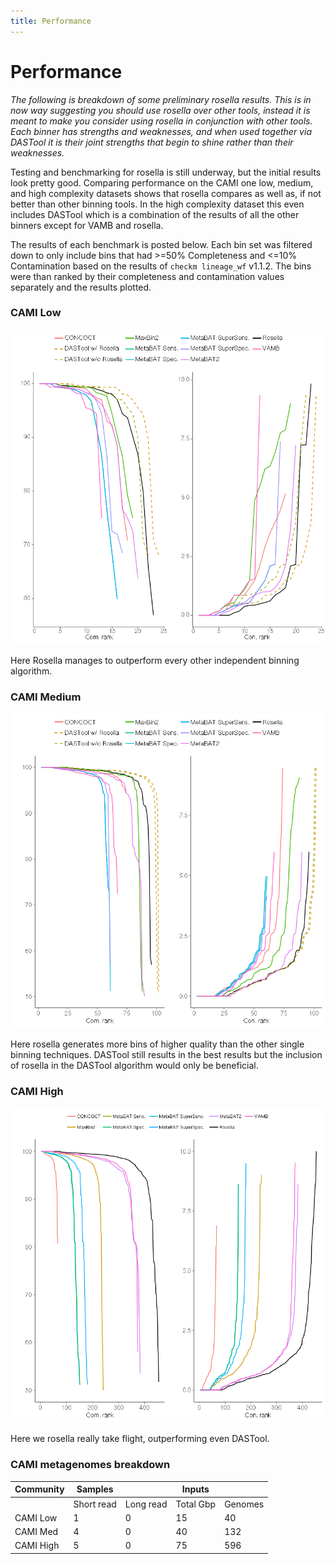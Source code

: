 ```yaml
---
title: Performance
---
```


Performance
========

*The following is  breakdown of some preliminary rosella results. This is in now way suggesting you should
use rosella over other tools, instead it is meant to make you consider using rosella in conjunction with other tools.
Each binner has strengths and weaknesses, and when used together via DASTool it is their joint strengths that begin
to shine rather than their weaknesses.*

Testing and benchmarking for rosella is still underway, but the initial results look pretty good.
Comparing performance on the CAMI one low, medium, and high complexity datasets shows that rosella compares as well as,
if not better than other binning tools. In the high complexity dataset this even includes DASTool which is a combination
of the results of all the other binners except for VAMB and rosella.

The results of each benchmark is posted below. Each bin set was filtered down to only include bins that had >=50%
Completeness and <=10% Contamination based on the results of `checkm lineage_wf` v1.1.2.
The bins were than ranked by their completeness and contamination values separately and the results plotted.

### CAMI Low

![CAMI Low](/results/cami_low.png)

Here Rosella manages to outperform every other independent binning algorithm.

### CAMI Medium

![CAMI Med](/results/cami_med.png)

Here rosella generates more bins of higher quality than
the other single binning techniques. DASTool still results in the best results
but the inclusion of rosella in the DASTool algorithm would only be beneficial.

### CAMI High

![CAMI High](/results/cami_high.png)

Here we rosella really take flight, outperforming even DASTool.


### CAMI metagenomes breakdown

| Community | Samples  |   | Inputs |   |
|---|---|---|---|---|
|   | Short read | Long read | Total Gbp | Genomes | Circular elements |
|   CAMI Low	| 1	| 0	| 15 | 40 | 20   |
|   CAMI Med	| 4	| 0	| 40 | 132 | 100 |
|   CAMI High	| 5	| 0	| 75 | 596 | 478 |